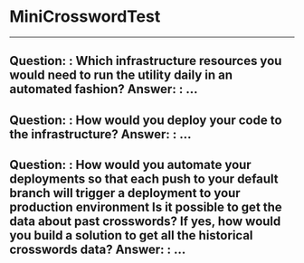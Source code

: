 # MiniCrosswordTest


---
Question:
: Which infrastructure resources you would need to run the utility daily in an automated fashion?
Answer:
: ...
---
Question:
: How would you deploy your code to the infrastructure?
Answer:
: ...
---
Question:
: How would you automate your deployments so that each push to your default branch will trigger a deployment to your production environment Is it possible to get the data about past crosswords? If yes, how would you build a solution to get all the historical crosswords data?
Answer:
: ...
---
